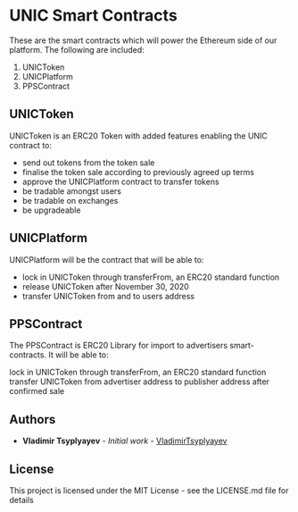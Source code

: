 # UNIC Smart Contracts

These are the smart contracts which will power the Ethereum side of our platform. The following are included:

1. UNICToken
1. UNICPlatform
1. PPSContract

## UNICToken

UNICToken is an ERC20 Token with added features enabling the UNIC contract to:

* send out tokens from the token sale
* finalise the token sale according to previously agreed up terms
* approve the UNICPlatform contract to transfer tokens
* be tradable amongst users
* be tradable on exchanges
* be upgradeable

## UNICPlatform

UNICPlatform will be the contract that will be able to:

* lock in UNICToken through transferFrom, an ERC20 standard function
* release UNICToken after November 30, 2020
* transfer UNICToken from and to users address

## PPSContract

The PPSContract is ERC20 Library for import to advertisers smart-contracts. It will be able to:

lock in UNICToken through transferFrom, an ERC20 standard function
transfer UNICToken from advertiser address to publisher address after confirmed sale

## Authors

* **Vladimir Tsyplyayev** - *Initial work* - [VladimirTsyplyayev](https://github.com/VladimirTsyplyayev)

## License

This project is licensed under the MIT License - see the LICENSE.md file for details
